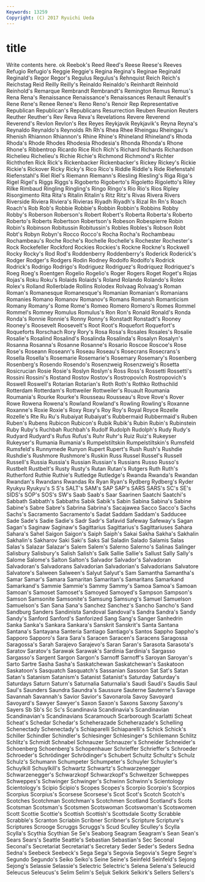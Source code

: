 ```yaml
---
Keywords: 13259 
Copyright: (C) 2017 Ryuichi Ueda
---
```


# title

Write contents here.
ok Reebok's Reed Reed's Reese
Reese's Reeves Refugio Refugio's Reggie Reggie's Regina Regina's Reginae Reginald
Reginald's Regor Regor's Regulus Regulus's Rehnquist Reich Reich's Reichstag Reid
Reilly Reilly's Reinaldo Reinaldo's Reinhardt Reinhold Reinhold's Remarque Rembrandt Rembrandt's
Remington Remus Remus's Rena Rena's Renaissance Renaissance's Renaissances Renault Renault's
Rene Rene's Renee Renee's Reno Reno's Renoir Rep Representative Republican
Republican's Republicans Resurrection Reuben Reunion Reuters Reuther Reuther's Rev Reva
Reva's Revelations Revere Reverend Reverend's Revlon Revlon's Rex Reyes Reykjavik
Reykjavik's Reyna Reyna's Reynaldo Reynaldo's Reynolds Rh Rh's Rhea Rhee
Rheingau Rheingau's Rhenish Rhiannon Rhiannon's Rhine Rhine's Rhineland Rhineland's Rhoda
Rhoda's Rhode Rhodes Rhodesia Rhodesia's Rhonda Rhonda's Rhone Rhone's Ribbentrop
Ricardo Rice Rich Rich's Richard Richards Richardson Richelieu Richelieu's Richie
Richie's Richmond Richmond's Richter Richthofen Rick Rick's Rickenbacker Rickenbacker's Rickey
Rickey's Rickie Rickie's Rickover Ricky Ricky's Rico Rico's Riddle Riddle's
Ride Riefenstahl Riefenstahl's Riel Riel's Riemann Riemann's Riesling Riesling's Riga
Riga's Rigel Rigel's Riggs Riggs's Rigoberto Rigoberto's Rigoletto Rigoletto's Riley
Rilke Rimbaud Ringling Ringling's Ringo Ringo's Rio Rio's Rios Ripley
Risorgimento Rita Rita's Ritalin Ritalin's Ritz Ritz's Rivas Rivera Rivers
Riverside Riviera Riviera's Rivieras Riyadh Riyadh's Rizal Rn Rn's Roach
Roach's Rob Rob's Robbie Robbie's Robbin Robbin's Robbins Robby Robby's
Roberson Roberson's Robert Robert's Roberta Roberta's Roberto Roberto's Roberts Robertson
Robertson's Robeson Robespierre Robin Robin's Robinson Robitussin Robitussin's Robles Robles's
Robson Robt Robt's Robyn Robyn's Rocco Rocco's Rocha Rocha's Rochambeau
Rochambeau's Roche Roche's Rochelle Rochelle's Rochester Rochester's Rock Rockefeller Rockford
Rockies Rockies's Rockne Rockne's Rockwell Rocky Rocky's Rod Rod's Roddenberry
Roddenberry's Roderick Roderick's Rodger Rodger's Rodgers Rodin Rodney Rodolfo Rodolfo's
Rodrick Rodrick's Rodrigo Rodrigo's Rodriguez Rodriguez's Rodriquez Rodriquez's Roeg Roeg's
Roentgen Rogelio Rogelio's Roger Rogers Roget Roget's Rojas Rojas's Roku
Roku's Rolaids Rolaids's Roland Rolando Rolando's Rolex Rolex's Rolland Rollerblade
Rollins Rolodex Rolvaag Rolvaag's Roman Roman's Romanesque Romanesque's Romanian Romanian's
Romanians Romanies Romano Romanov Romanov's Romans Romansh Romanticism Romany Romany's
Rome Rome's Romeo Romero Romero's Romes Rommel Rommel's Romney Romulus
Romulus's Ron Ron's Ronald Ronald's Ronda Ronda's Ronnie Ronnie's Ronny
Ronny's Ronstadt Ronstadt's Rooney Rooney's Roosevelt Roosevelt's Root Root's Roquefort
Roquefort's Roqueforts Rorschach Rory Rory's Rosa Rosa's Rosales Rosales's Rosalie
Rosalie's Rosalind Rosalind's Rosalinda Rosalinda's Rosalyn Rosalyn's Rosanna Rosanna's Rosanne
Rosanne's Rosario Roscoe Roscoe's Rose Rose's Roseann Roseann's Roseau Roseau's
Rosecrans Rosecrans's Rosella Rosella's Rosemarie Rosemarie's Rosemary Rosemary's Rosenberg Rosenberg's
Rosendo Rosendo's Rosenzweig Rosenzweig's Rosetta Rosicrucian Rosie Rosie's Roslyn Roslyn's
Ross Ross's Rossetti Rossetti's Rossini Rossini's Rostand Rostov Rostov's Rostropovich
Rostropovich's Roswell Roswell's Rotarian Rotarian's Roth Roth's Rothko Rothschild Rotterdam
Rotterdam's Rottweiler Rottweiler's Rouault Roumania Roumania's Rourke Rourke's Rousseau Rousseau's
Rove Rove's Rover Rowe Rowena Rowena's Rowland Rowland's Rowling Rowling's
Roxanne Roxanne's Roxie Roxie's Roxy Roxy's Roy Roy's Royal Royce
Rozelle Rozelle's Rte Ru Ru's Rubaiyat Rubaiyat's Rubbermaid Rubbermaid's Ruben
Ruben's Rubens Rubicon Rubicon's Rubik Rubik's Rubin Rubin's Rubinstein Ruby
Ruby's Ruchbah Ruchbah's Rudolf Rudolph Rudolph's Rudy Rudy's Rudyard Rudyard's
Rufus Rufus's Ruhr Ruhr's Ruiz Ruiz's Rukeyser Rukeyser's Rumania Rumania's
Rumpelstiltskin Rumpelstiltskin's Rumsfeld Rumsfeld's Runnymede Runyon Rupert Rupert's Rush Rush's
Rushdie Rushdie's Rushmore Rushmore's Ruskin Russ Russel Russel's Russell Russell's
Russia Russia's Russian Russian's Russians Russo Russo's Rustbelt Rustbelt's Rusty
Rusty's Rutan Rutan's Rutgers Ruth Ruth's Rutherford Ruthie Ruthie's Rutledge
Rutledge's Rwanda Rwanda's Rwandan Rwandan's Rwandans Rwandas Rx Ryan Ryan's
Rydberg Rydberg's Ryder Ryukyu Ryukyu's S S's SALT's SAM's SAP
SAP's SARS SARS's SC's SE's SIDS's SOP's SOS's SW's Saab
Saab's Saar Saarinen Saatchi Saatchi's Sabbath Sabbath's Sabbaths Sabik Sabik's
Sabin Sabina Sabina's Sabine Sabine's Sabre Sabre's Sabrina Sabrina's Sacajawea
Sacco Sacco's Sachs Sachs's Sacramento Sacramento's Sadat Saddam Saddam's Sadducee
Sade Sade's Sadie Sadie's Sadr Sadr's Safavid Safeway Safeway's Sagan
Sagan's Saginaw Saginaw's Sagittarius Sagittarius's Sagittariuses Sahara Sahara's Sahel Saigon
Saigon's Saiph Saiph's Sakai Sakha Sakha's Sakhalin Sakhalin's Sakharov Saki
Saki's Saks Sal Saladin Salado Salamis Salas Salas's Salazar Salazar's
Salem Salem's Salerno Salerno's Salinas Salinger Salisbury Salisbury's Salish Salish's
Salk Sallie Sallie's Sallust Sally Sally's Salome Salome's Salton Salton's
Salvador Salvador's Salvadoran Salvadoran's Salvadorans Salvadorian Salvadorian's Salvadorians Salvatore Salvatore's
Salween Salween's Salyut Salyut's Sam Samantha Samantha's Samar Samar's Samara
Samaritan Samaritan's Samaritans Samarkand Samarkand's Sammie Sammie's Sammy Sammy's Samoa
Samoa's Samoan Samoan's Samoset Samoset's Samoyed Samoyed's Sampson Sampson's Samson
Samsonite Samsonite's Samsung Samsung's Samuel Samuelson Samuelson's San Sana Sana's
Sanchez Sanchez's Sancho Sancho's Sand Sandburg Sanders Sandinista Sandoval Sandoval's
Sandra Sandra's Sandy Sandy's Sanford Sanford's Sanforized Sang Sang's Sanger
Sanhedrin Sanka Sanka's Sankara Sankara's Sanskrit Sanskrit's Santa Santana Santana's
Santayana Santeria Santiago Santiago's Santos Sappho Sappho's Sapporo Sapporo's Sara
Sara's Saracen Saracen's Saracens Saragossa Saragossa's Sarah Sarajevo Sarajevo's Saran
Saran's Sarasota Sarasota's Saratov Saratov's Sarawak Sarawak's Sardinia Sardinia's Sargasso
Sargasso's Sargent Sargon Sargon's Sarnoff Sarnoff's Saroyan Saroyan's Sarto Sartre
Sasha Sasha's Saskatchewan Saskatchewan's Saskatoon Saskatoon's Sasquatch Sasquatch's Sassanian Sassoon
Sat Sat's Satan Satan's Satanism Satanism's Satanist Satanist's Saturday Saturday's
Saturdays Saturn Saturn's Saturnalia Saturnalia's Saudi Saudi's Saudis Saul Saul's
Saunders Saundra Saundra's Saussure Sauterne Sauterne's Savage Savannah Savannah's Savior
Savior's Savonarola Savoy Savoyard Savoyard's Sawyer Sawyer's Saxon Saxon's Saxons
Saxony Saxony's Sayers Sb Sb's Sc Sc's Scandinavia Scandinavia's Scandinavian
Scandinavian's Scandinavians Scaramouch Scarborough Scarlatti Scheat Scheat's Schedar Schedar's Scheherazade
Scheherazade's Schelling Schenectady Schenectady's Schiaparelli Schiaparelli's Schick Schick's Schiller Schindler
Schindler's Schlesinger Schlesinger's Schliemann Schlitz Schlitz's Schmidt Schnabel Schnauzer Schnauzer's
Schneider Schneider's Schoenberg Schoenberg's Schopenhauer Schrieffer Schrieffer's Schroeder Schroeder's Schrödinger
Schrödinger's Schubert Schultz Schultz's Schulz Schulz's Schumann Schumpeter Schumpeter's Schuyler
Schuyler's Schuylkill Schuylkill's Schwartz Schwartz's Schwarzenegger Schwarzenegger's Schwarzkopf Schwarzkopf's Schweitzer
Schweppes Schweppes's Schwinger Schwinger's Schwinn Schwinn's Scientology Scientology's Scipio Scipio's
Scopes Scopes's Scorpio Scorpio's Scorpios Scorpius Scorpius's Scorsese Scorsese's Scot
Scot's Scotch Scotch's Scotches Scotchman Scotchman's Scotchmen Scotland Scotland's Scots
Scotsman Scotsman's Scotsmen Scotswoman Scotswoman's Scotswomen Scott Scottie Scottie's Scottish
Scottish's Scottsdale Scotty Scrabble Scrabble's Scranton Scriabin Scribner Scribner's Scripture
Scripture's Scriptures Scrooge Scruggs Scruggs's Scud Sculley Sculley's Scylla Scylla's
Scythia Scythian Se Se's Seaborg Seagram Seagram's Sean Sean's Sears
Sears's Seattle Seattle's Sebastian Sebastian's Sec Seconal Seconal's Secretariat Secretariat's
Secretary Seder Seder's Seders Sedna Sedna's Seebeck Seebeck's Sega Sega's
Segovia Segovia's Segre Segre's Segundo Segundo's Seiko Seiko's Seine Seine's
Seinfeld Seinfeld's Sejong Sejong's Selassie Selassie's Selectric Selectric's Selena Selena's
Seleucid Seleucus Seleucus's Selim Selim's Seljuk Selkirk Selkirk's Sellers Sellers's
